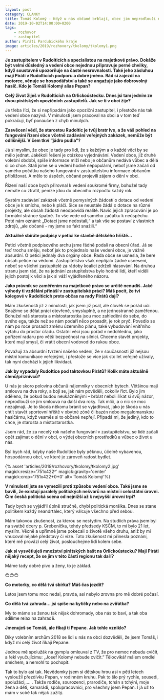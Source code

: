```yaml
---
layout: post
category: CLANKY
title: Tomáš Kolomý - Když u nás občané brblají, obec jim neprodlouží nájem v bytě
date: 2019-10-02T14:00:00+0200
tags: 
    - rozhovor
    - zastupitel
author: Piráti Pardubického kraje
image: articles/2019/rozhovory/tkolomy/tkolomy1.png
---
```


**Je zastupitelem v Rudolticích a specialistou na majetkové právo. Dokáže být velmi důsledný a vedení obce nejednou připravuje perné chvilky, když soustavně upozorňuje na časté nesrovnalosti. Také jeho zásluhou mají Piráti v Rudolticích podporu a dobré jméno. Rád si zajezdí na motorce, věnuje se hospodářství a také se angažuje jako dobrovolný hasič. Kdo je Tomáš Kolomý alias Pepan?**

**Celý život žiješ v Rudolticích na Orlickoústecku. Dnes jsi tam jedním ze dvou pirátských opozičních zastupitelů. Jak se ti v obci žije?**

Je třeba říci, že si nepřipadám jako opoziční zastupitel, i přestože nás tak vedení obce nazývá. V minulosti jsem pracoval na obci a v tom teď pokračuji, byť ponaučen z chyb minulých.

**Zasvěcení vědí, že starostou Rudoltic je tvůj bratr Ivo, a že váš pohled na fungování řízení obce včetně zadávání veřejných zakázek, nemůže být odlišnější. V čem tkví “jádro pudla”?**

Já si myslím, že obec je tady pro lidi, že s každým a o každé věci by se mělo jednat. Jakékoli řešení je otázkou vyjednávání. Vedení obce, již druhé volební období, spíše informace mlží nebo je občanům nedává vůbec a dělá si co chce. Stali jsme se u vedení hodně nepopulární, neboť jsme začali od samého počátku našeho fungování v zastupitelstvu informace občanům přibližovat. A mělo to úspěch, občané projevili zájem o dění v obci.

Řízení naší obce bych přirovnal k vedení soukromé firmy, bohužel tady nemáte co ztratit, peníze jdou do obecního rozpočtu každý rok.

Systém zadávání zakázek včetně pomyslných žádostí o dotace od vedení obce je k smíchu, nebo k pláči. Sice se neustále žádá o dotace na různé projekty, ale obsah žádosti neodpovídá realitě. Navíc jejich zpracování je po formální stránce špatné. To vše vede od samého začátku k neúspěchu. Poté nám oznámí: „Dotaci jsme nedostali,“ a tak vše se postaví z vlastních zdrojů, „ale občané - my jsme se fakt snažili.“

**Aktuálně sbíráte podpisy v petici ke stavbě dětského hřiště…**

Petici včetně podpisového archu jsme řádně podali na obecní úřad. Já se teď trochu směju, neboť jak to projednalo naše vedení obce, je vážně absurdní. O petici jednaly dva orgány obce. Rada obce se usnesla, že bere obsah petice na vědomí. Zastupitelstvo však nepřijalo žádné usnesení, neboť se všichni zastupitelé za rádoby koalici zdrželi hlasování. Na druhou stranu jsem rád, že na jednání zastupitelstva bylo hodně lidí, kteří viděli jejich postoj k věci a jak si váží vyjádřeného názoru.

**Jako právník se zaměřením na majetkové právo se určitě nenudíš. Jaké výhody ti vzdělání přináší v zastupitelské práci? Máš pocit, že tví kolegové v Rudolticích proto občas na rady Pirátů dají?**

Mám zkušenosti již z minulosti, jak jsem již psal, ale člověk se pořád učí. Snažíme se dělat práci otevřeně, smysluplně, a ne jednostranně zaměřenou. Bohužel náš starosta a místostarostka jsou moc zahleděni do sebe, do svého ega, takže než se nám podaří něco prosadit, je rok pryč. Povedlo se nám po roce prosadit změnu územního plánu, také vybudování vnitřního výtahu do prostor úřadu. Ostatní věci jsou pořád v nedohlednu, jako pořízení radaru pro větší bezpečnost na silnici. Chceme stavět projekty, které mají smysl, či vrátit obecní vodovod do rukou obce.

Považuji za absurdní tvrzení našeho vedení, že v současnosti již nejsou místní komunikace veřejnými, i přestože se více jak sto let veřejně užívaly, tak nyní dochází k jejich likvidaci.

**Jak by vypadaly Rudoltice pod taktovkou Pirátů? Kolik máte aktuálně členů/příznivců?**

U nás je skoro polovina občanů nájemníky v obecních bytech. Většinou mají smlouvu na dva roky, a bojí se, jak nám pověděli, cokoliv říct. Bylo jim sděleno, že pokud budou neukázněnými – brblat neboli říkat si svůj názor, neprodlouží se jim smlouva na další dva roky. Tak mlčí, a o nic se moc nezajímají. Je to škoda někomu bránit se vyjadřovat, jako je škoda u nás chtít stavět sportovní hřiště v obytné zóně či bazén nebo megalomanskou hasičárnu, když vesměs si to občané nepřejí. Připadá mi, že jediný, kdo to chce, je starosta a místostarostka.

Jsem rád, že za necelý rok našeho fungování v zastupitelstvu, se lidé začali opět zajímat o dění v obci, o výdej obecních prostředků a vůbec o život u nás.

Byl bych rád, kdyby naše Rudoltice byly pěknou, účelně vybavenou, hospodárnou obcí, ve které je zároveň radost bydlet.

{% asset 'articles/2019/rozhovory/tkolomy/tkolomy2.jpg' magick:resize='751x422^' 
magick:gravity='center' magick:crop='751x422+0+0' alt='Tomáš Kolomý'%}

**V minulosti jste se vymezili proti způsobu vedení obce. Také jsme se bavili, že existují paralely politických nešvarů na místní i celostátní úrovni. Čím česká politická scéna od nejnižší až k nejvyšší úrovni trpí?**

Tady bych se vyjádřil úplně stručně, chybí politická morálka. Dnes se stane politikem každý neandrtálec, který válcuje všechno před sebou.

Mám takovou zkušenost, za kterou se nestydím. Na studiích práva jsem byl na svatbě dcery p. Grebeníčka, tehdy předsedy KSČM, to mi bylo 21 let, myslím. Věcně a upřímně jsme pokecali o životě všeho druhu, aniž by mi vnucoval nějaké představy či vize. Tato zkušenost mi přinesla poznání, které mě provází celý život, poslouchejme lidi kolem sebe.

**Jak si vysvětluješ množství pirátských bašt na Orlickoústecku? Mají Piráti nějaký recept, že se jim v této části regionu tak daří?**

Máme tady dobré pivo a ženy, to je základ.

😊😊😊

**Co motorky, co dělá tvá sbírka? Máš čas jezdit?**

Letos jsem tomu moc nedal, pravda, asi nebylo zrovna pro mě dobré počasí.

**Co dělá tvá zahrada... jsi spíše na kytičky nebo na zvířátka?**

My to máme se ženou tak nějak dohromady, oba nás to baví, a tak oba sdílíme relax na zahradě.

**Jmenuješ se Tomáš, ale říkají ti Pepane. Jak tohle vzniklo?**

Díky volebním archům 2018 se lidi u nás na obci dozvěděli, že jsem Tomáš, i když mi celý život říkají Pepane.

Jednou mě spolužák na gymplu omlouval z TV, že pro nemoc nebudu cvičit, a řekl vyučujícímu: „Josef Kolomý nebude cvičit.” Tělocvikář málem omdlel smíchem, a nemohl to pochopit.

Tak to bylo asi tak. Nevědomky jsem si dětskou hrou asi v pěti letech vysloužil přezdívku Pepan, v rodinném kruhu. Pak to šlo prý rychle, sousedi, spolužáci,…. . Takže rodiče, sourozenci, prarodiče, tchán s tchýní, moje žena a děti, kamarádi, spolupracovníci, pro všechny jsem Pepan. I já už to mám v sobě tak nějak zažitý.
